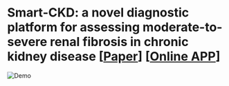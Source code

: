 # Smart-CKD: a novel diagnostic platform for assessing moderate-to-severe renal fibrosis in chronic kidney disease [[Paper](https://www.academicradiology.org/article/S1076-6332(23)00091-0/fulltext)] [[Online APP](https://polyustar.github.io/ckd)]

![Demo](resource/demo.png)